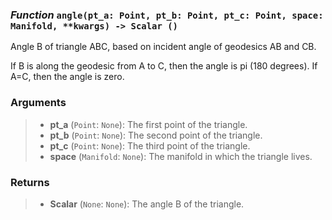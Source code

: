 ### *Function* `angle(pt_a: Point, pt_b: Point, pt_c: Point, space: Manifold, **kwargs) -> Scalar ()`


Angle B of triangle ABC, based on incident angle of geodesics AB and CB.

If B is along the geodesic from A to C, then the angle is pi (180 degrees). If A=C, then the angle is zero.

### Arguments
> - **pt_a** (`Point`: `None`): The first point of the triangle.
> - **pt_b** (`Point`: `None`): The second point of the triangle.
> - **pt_c** (`Point`: `None`): The third point of the triangle.
> - **space** (`Manifold`: `None`): The manifold in which the triangle lives.

### Returns
> - **Scalar** (`None`: `None`): The angle B of the triangle.

